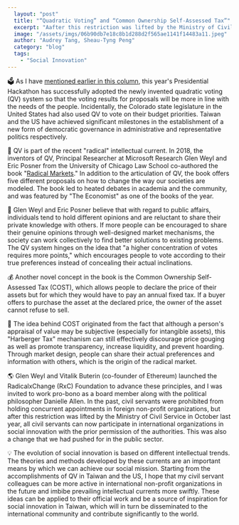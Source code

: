 ```yaml
---
  layout: "post"
  title: "“Quadratic Voting” and “Common Ownership Self-Assessed Tax”"
  excerpt: "Aafter this restriction was lifted by the Ministry of Civil Service in October last year, all civil servants can now participate in international organizations in social innovation with the prior permission of the authorities."
  image: "/assets/imgs/06b90db7e18c8b1d288d2f565ae1141f14483a11.jpeg"
  author: "Audrey Tang, Sheau-Tyng Peng"
  category: "blog"
  tags: 
    - "Social Innovation"
---
```



🗳 As I have [mentioned earlier in this column](https://pdis.nat.gov.tw/en/blog/商周專欄-你來許願-全民-還願/), this year's Presidential Hackathon has successfully adopted the newly invented quadratic voting (QV) system so that the voting results for proposals will be more in line with the needs of the people. Incidentally, the Colorado state legislature in the United States had also used QV to vote on their budget priorities. Taiwan and the US have achieved significant milestones in the establishment of a new form of democratic governance in administrative and representative politics respectively.


🎪 QV is part of the recent "radical" intellectual current. In 2018, the inventors of QV, Principal Researcher at Microsoft Research Glen Weyl and Eric Posner from the University of Chicago Law School co-authored the book "[Radical Markets](http://radicalmarkets.com/)." In addition to the articulation of QV, the book offers five different proposals on how to change the way our societies are modeled. The book led to heated debates in academia and the community, and was featured by "The Economist" as one of the books of the year.

📢 Glen Weyl and Eric Posner believe that with regard to public affairs, individuals tend to hold different opinions and are reluctant to share their private knowledge with others. If more people can be encouraged to share their genuine opinions through well-designed market mechanisms, the society can work collectively to find better solutions to existing problems. The QV system hinges on the idea that "a higher concentration of votes requires more points," which encourages people to vote according to their true preferences instead of concealing their actual inclinations.

💰 Another novel concept in the book is the Common Ownership Self-Assessed Tax (COST), which allows people to declare the price of their assets but for which they would have to pay an annual fixed tax. If a buyer offers to purchase the asset at the declared price, the owner of the asset cannot refuse to sell.

🛒 The idea behind COST originated from the fact that although a person's appraisal of value may be subjective (especially for intangible assets), this "Harberger Tax" mechanism can still effectively discourage price gouging as well as promote transparency, increase liquidity, and prevent hoarding. Through market design, people can share their actual preferences and information with others, which is the origin of the radical market.

🌎 Glen Weyl and Vitalik Buterin (co-founder of Ethereum) launched the RadicalxChange (RxC) Foundation to advance these principles, and I was invited to work pro-bono as a board member along with the political philosopher Danielle Allen. In the past, civil servants were prohibited from holding concurrent appointments in foreign non-profit organizations, but after this restriction was lifted by the Ministry of Civil Service in October last year, all civil servants can now participate in international organizations in social innovation with the prior permission of the authorities. This was also a change that we had pushed for in the public sector.

💡 The evolution of social innovation is based on different intellectual trends. The theories and methods developed by these currents are an important means by which we can achieve our social mission. Starting from the accomplishments of QV in Taiwan and the US, I hope that my civil servant colleagues can be more active in international non-profit organizations in the future and imbibe prevailing intellectual currents more swiftly. These ideas can be applied to their official work and be a source of inspiration for social innovation in Taiwan, which will in turn be disseminated to the international community and contribute significantly to the world.
